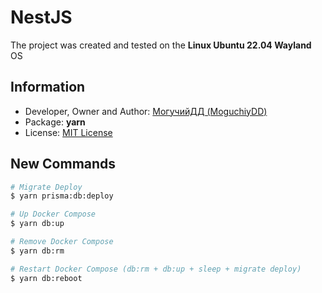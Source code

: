 # NestJS

The project was created and tested on the **Linux Ubuntu 22.04 Wayland** OS

## Information
- Developer, Owner and Author: [МогучийДД (MoguchiyDD)](https://github.com/MoguchiyDD)
- Package: **yarn**
- License: [MIT License](../../../LICENSE)

## New Commands

```Bash
# Migrate Deploy
$ yarn prisma:db:deploy

# Up Docker Compose
$ yarn db:up

# Remove Docker Compose
$ yarn db:rm

# Restart Docker Compose (db:rm + db:up + sleep + migrate deploy)
$ yarn db:reboot
```
